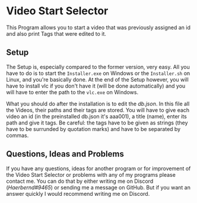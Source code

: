 # Video Start Selector
This Program allows you to start a video that was previously assigned an id and also print Tags that were edited to it.

## Setup
The Setup is, especially compared to the former version, very easy.
All you have to do is to start the `Installer.exe` on Windows or the `Installer.sh` on Linux, and you're basically done.
At the end of the Setup however, you will have to install vlc if you don't have it (will be done automatically) and you will have to enter the path to the `vlc.exe` on Windows.

What you should do after the installation is to edit the _db.json_.
In this file all the Videos, their paths and their tags are stored.
You will have to give each video an id (in the preinstalled db.json it's aaa001), a title (name), enter its path and give it tags.
Be careful: the tags have to be given as strings (they have to be surrunded by quotation marks) and have to be separated by commas.

## Questions, Ideas and Problems
If you have any questions, ideas for another program or for improvement of the Video Start Selector or problems with any of my programs please contact me. You can do that by either writing me on Discord (*Haerbernd#9465*) or sending me a message on GitHub.
But if you want an answer quickly I would recommend writing me on Discord.